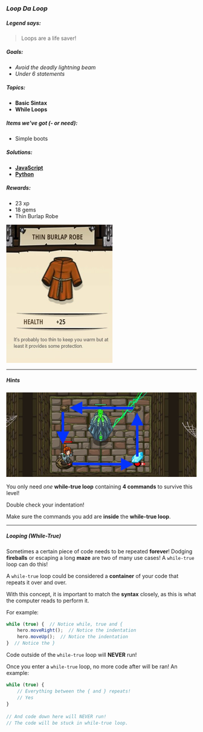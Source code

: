 ### _Loop Da Loop_

##### _Legend says:_
> Loops are a life saver!

##### _Goals:_
+ _Avoid the deadly lightning beam_
+ _Under 6 statements_

##### _Topics:_
+ **Basic Sintax**
+ **While Loops**

##### _Items we've got (- or need):_
+ Simple boots

##### _Solutions:_
+ **[JavaScript](loopDaLoop.js)**
+ **[Python](loop_da_loop.py)**

##### _Rewards:_
+ 23 xp
+ 18 gems
+ Thin Burlap Robe

![](img/thin_burlap_robe.jpg)

___

##### _Hints_

![](img/loop-da-loop.jpg)

You only need _one_ **while-true loop** containing **4 commands** to survive this level!

Double check your indentation!

Make sure the commands you add are **inside** the **while-true loop**.

___

##### _Looping (While-True)_

Sometimes a certain piece of code needs to be repeated **forever**! Dodging **fireballs** or escaping a long **maze** are two of many use cases! A `while-true` loop can do this!

A `while-true` loop could be considered a **container** of your code that repeats it over and over.

With this concept, it is important to match the **syntax** closely, as this is what the computer reads to perform it.

For example:

```javascript
while (true) {  // Notice while, true and {
	hero.moveRight();  // Notice the indentation
	hero.moveUp();  // Notice the indentation
}  // Notice the }
```

Code outside of the `while-true` loop will **NEVER** run!

Once you enter a `while-true` loop, no more code after will be ran!
An example:

```javascript
while (true) {
	// Everything between the { and } repeats!
	// Yes
}

// And code down here will NEVER run!
// The code will be stuck in while-true loop.
```
